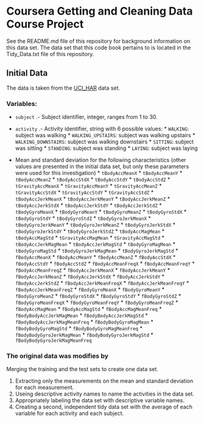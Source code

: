 # Coursera Getting and Cleaning Data Course Project

See the README.md file of this repository for background information on this data set.
The data set that this code book pertains to is located in the Tidy_Data.txt file of this repository.

## Initial Data

The data is taken from the [UCI_HAR](https://www.coursera.org/learn/data-cleaning?specialization=data-science-foundations-r) data set. 

### Variables:

* `subject` .- Subject identifier, integer, ranges from 1 to 30.
* `activity` .- Activity identifier, string with 6 possible values:
      * `WALKING`: subject was walking
      * `WALKING_UPSTAIRS`: subject was walking upstairs
      * `WALKING_DOWNSTAIRS`: subject was walking downstairs
      * `SITTING`: subject was sitting
      * `STANDING`: subject was standing
      * `LAYING`: subject was laying
      
* Mean and standard deviation for the following characteristics (other values are presented in the initial data set, but only these parameters were used for this investigation)
       * `tBodyAccMeanX`
       * `tBodyAccMeanY`
       * `tBodyAccMeanZ`
       * `tBodyAccStdX`
       * `tBodyAccStdY`
       * `tBodyAccStdZ`
       * `tGravityAccMeanX`
       * `tGravityAccMeanY`
       * `tGravityAccMeanZ`
       * `tGravityAccStdX`
       * `tGravityAccStdY`
       * `tGravityAccStdZ`
       * `tBodyAccJerkMeanX`
       * `tBodyAccJerkMeanY`
       * `tBodyAccJerkMeanZ`
       * `tBodyAccJerkStdX`
       * `tBodyAccJerkStdY`
       * `tBodyAccJerkStdZ`
       * `tBodyGyroMeanX`
       * `tBodyGyroMeanY`
       * `tBodyGyroMeanZ`
       * `tBodyGyroStdX`
       * `tBodyGyroStdY`
       * `tBodyGyroStdZ`
       * `tBodyGyroJerkMeanX`
       * `tBodyGyroJerkMeanY`
       * `tBodyGyroJerkMeanZ`
       * `tBodyGyroJerkStdX`
       * `tBodyGyroJerkStdY`
       * `tBodyGyroJerkStdZ`
       * `tBodyAccMagMean`
       * `tBodyAccMagStd`
       * `tGravityAccMagMean`
       * `tGravityAccMagStd`
       * `tBodyAccJerkMagMean`
       * `tBodyAccJerkMagStd`
       * `tBodyGyroMagMean`
       * `tBodyGyroMagStd`
       * `tBodyGyroJerkMagMean`
       * `tBodyGyroJerkMagStd`
       * `fBodyAccMeanX`
       * `fBodyAccMeanY`
       * `fBodyAccMeanZ`
       * `fBodyAccStdX`
       * `fBodyAccStdY`
       * `fBodyAccStdZ`
       * `fBodyAccMeanFreqX`
       * `fBodyAccMeanFreqY`
       * `fBodyAccMeanFreqZ`
       * `fBodyAccJerkMeanX`
       * `fBodyAccJerkMeanY`
       * `fBodyAccJerkMeanZ`
       * `fBodyAccJerkStdX`
       * `fBodyAccJerkStdY`
       * `fBodyAccJerkStdZ`
       * `fBodyAccJerkMeanFreqX`
       * `fBodyAccJerkMeanFreqY`
       * `fBodyAccJerkMeanFreqZ`
       * `fBodyGyroMeanX`
       * `fBodyGyroMeanY`
       * `fBodyGyroMeanZ`
       * `fBodyGyroStdX`
       * `fBodyGyroStdY`
       * `fBodyGyroStdZ`
       * `fBodyGyroMeanFreqX`
       * `fBodyGyroMeanFreqY`
       * `fBodyGyroMeanFreqZ`
       * `fBodyAccMagMean`
       * `fBodyAccMagStd`
       * `fBodyAccMagMeanFreq`
       * `fBodyBodyAccJerkMagMean`
       * `fBodyBodyAccJerkMagStd`
       * `fBodyBodyAccJerkMagMeanFreq`
       * `fBodyBodyGyroMagMean`
       * `fBodyBodyGyroMagStd`
       * `fBodyBodyGyroMagMeanFreq`
       * `fBodyBodyGyroJerkMagMean`
       * `fBodyBodyGyroJerkMagStd`
       * `fBodyBodyGyroJerkMagMeanFreq`

### The original data was modifies by

Merging the training and the test sets to create one data set.

1. Extracting only the measurements on the mean and standard deviation for each measurement.
2. Useing descriptive activity names to name the activities in the data set.
3. Appropriately labeling the data set with descriptive variable names.
4. Creating a second, independent tidy data set with the average of each variable for each activity and each subject.


